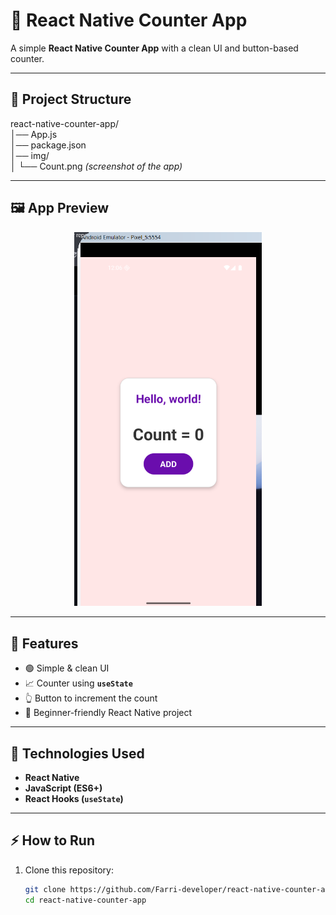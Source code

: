 # 🔢 React Native Counter App

A simple **React Native Counter App** with a clean UI and button-based counter.

---

## 📂 Project Structure
react-native-counter-app/  
│── App.js  
│── package.json  
│── img/  
│   └── Count.png *(screenshot of the app)*  

---

## 🖼️ App Preview

<p align="center">
  <img src="img/Count.png" alt="Counter App Screenshot" width="300px">
</p>

---

## 🚀 Features
- 🟢 Simple & clean UI  
- 📈 Counter using **`useState`**  
- 👆 Button to increment the count  
- 📱 Beginner-friendly React Native project  

---

## 🔧 Technologies Used
- **React Native**
- **JavaScript (ES6+)**
- **React Hooks (`useState`)**

---

## ⚡ How to Run
1. Clone this repository:
   ```bash
   git clone https://github.com/Farri-developer/react-native-counter-app.git
   cd react-native-counter-app
